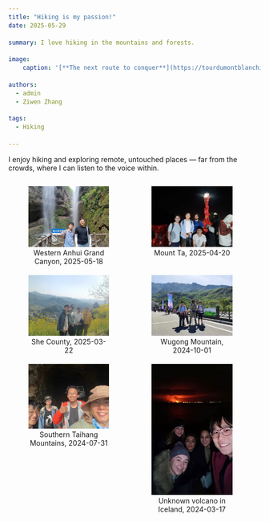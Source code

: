 ```yaml
---
title: "Hiking is my passion!"
date: 2025-05-29

summary: I love hiking in the mountains and forests.

image:
    caption: '[**The next route to conquer**](https://tourdumontblanchike.com/)'

authors:
  - admin
  - Ziwen Zhang

tags:
  - Hiking

---
```


I enjoy hiking and exploring remote, untouched places — far from the crowds, where I can listen to the voice within.

<div style="display: flex; gap: 1%; flex-wrap: wrap;">
  <figure style="width: 32%; margin-bottom: 1%;">
    <img src="./pic3.jpg" alt="Western Anhui Grand Canyon, 2025-05-18" style="width: 100%;">
    <figcaption style="text-align: center;">Western Anhui Grand Canyon, 2025-05-18</figcaption>
  </figure>
  <figure style="width: 32%; margin-bottom: 1%;">
    <img src="./pic4.jpg" alt="Mount Tai， 2025-04-20" style="width: 100%;">
    <figcaption style="text-align: center;">Mount Ta, 2025-04-20</figcaption>
  </figure>
  <figure style="width: 32%; margin-bottom: 1%;">
    <img src="./pic2.jpg" alt="She County, 2025-03-22" style="width: 100%;">
    <figcaption style="text-align: center;">She County, 2025-03-22</figcaption>
  </figure>
  <figure style="width: 32%; margin-bottom: 1%;">
    <img src="./pic1.jpg" alt="Wugong Mountain, 2024-10-01" style="width: 100%;">
    <figcaption style="text-align: center;">Wugong Mountain, 2024-10-01</figcaption>
  </figure>
  <figure style="width: 32%; margin-bottom: 1%;">
    <img src="./pic0.jpg" alt="Southern Taihang Mountains, 2024-07-31" style="width: 100%;">
    <figcaption style="text-align: center;">Southern Taihang Mountains, 2024-07-31</figcaption>
  </figure>
  <figure style="width: 32%; margin-bottom: 1%;">
    <img src="./pic5.jpg" alt="Unknown volcano in Iceland, 2024-03-17" style="width: 100%;">
    <figcaption style="text-align: center;">Unknown volcano in Iceland, 2024-03-17</figcaption>
  </figure>
</div>

